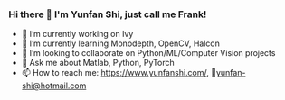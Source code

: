### Hi there 👋 I'm Yunfan Shi, just call me Frank!


- 🔭 I’m currently working on Ivy
- 🌱 I’m currently learning Monodepth, OpenCV, Halcon
- 👯 I’m looking to collaborate on Python/ML/Computer Vision projects
- 💬 Ask me about Matlab, Python, PyTorch
- 📫 How to reach me: https://www.yunfanshi.com/, 📧yunfan-shi@hotmail.com

